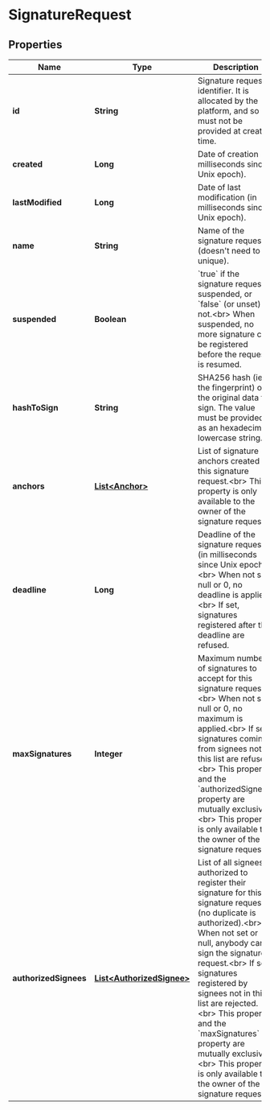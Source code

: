 
# SignatureRequest

## Properties
Name | Type | Description | Notes
------------ | ------------- | ------------- | -------------
**id** | **String** | Signature request identifier. It is allocated by the platform, and so must not be provided at creation time.  |  [optional]
**created** | **Long** | Date of creation (in milliseconds since Unix epoch).  |  [optional]
**lastModified** | **Long** | Date of last modification (in milliseconds since Unix epoch).  |  [optional]
**name** | **String** | Name of the signature request (doesn&#39;t need to be unique).  | 
**suspended** | **Boolean** | &#x60;true&#x60; if the signature request is suspended, or &#x60;false&#x60; (or unset) if not.&lt;br&gt; When suspended, no more signature can be registered before the request is resumed.  |  [optional]
**hashToSign** | **String** | SHA256 hash (ie. the fingerprint) of the original data to sign. The value must be provided as an hexadecimal lowercase string.  | 
**anchors** | [**List&lt;Anchor&gt;**](Anchor.md) | List of signature anchors created for this signature request.&lt;br&gt; This property is only available to the owner of the signature request.  |  [optional]
**deadline** | **Long** | Deadline of the signature request (in milliseconds since Unix epoch).&lt;br&gt; When not set, null or 0, no deadline is applied.&lt;br&gt; If set, signatures registered after the deadline are refused.  |  [optional]
**maxSignatures** | **Integer** | Maximum number of signatures to accept for this signature request.&lt;br&gt; When not set, null or 0, no maximum is applied.&lt;br&gt; If set, signatures coming from signees not in this list are refused.&lt;br&gt; This property and the &#x60;authorizedSignees&#x60; property are mutually exclusive.&lt;br&gt; This property is only available to the owner of the signature request.  |  [optional]
**authorizedSignees** | [**List&lt;AuthorizedSignee&gt;**](AuthorizedSignee.md) | List of all signees authorized to register their signature for this signature request (no duplicate is authorized).&lt;br&gt; When not set or null, anybody can sign the signature request.&lt;br&gt; If set, signatures registered by signees not in this list are rejected.&lt;br&gt; This property and the &#x60;maxSignatures&#x60; property are mutually exclusive.&lt;br&gt; This property is only available to the owner of the signature request.  |  [optional]



